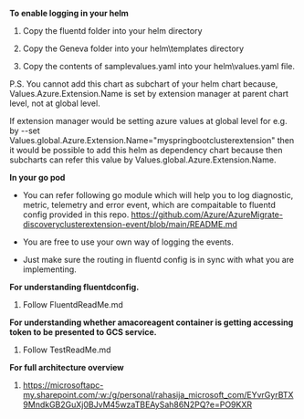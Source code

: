 **To enable logging in your helm**


1. Copy the fluentd folder into your helm directory

2. Copy the Geneva folder into your helm\templates directory

3. Copy the contents of samplevalues.yaml into your helm\values.yaml file.

P.S.
You cannot add this chart as subchart of your helm chart because,
Values.Azure.Extension.Name is set by extension manager at parent chart level, not at global level.

If extension manager would be setting azure values at global level for e.g. by --set Values.global.Azure.Extension.Name="myspringbootclusterextension"
then it would be possible to add this helm as dependency chart because then subcharts can refer this value by Values.global.Azure.Extension.Name.

**In your go pod**
- You can refer following go module which will help you to log diagnostic, metric, telemetry and error event, which are compaitable to fluentd config provided in this repo.
https://github.com/Azure/AzureMigrate-discoveryclusterextension-event/blob/main/README.md

- You are free to use your own way of logging the events.
- Just make sure the routing in fluentd config is in sync with what you are implementing. 

**For understanding fluentdconfig.**

1. Follow FluentdReadMe.md

**For understanding whether amacoreagent container is getting accessing token to be presented to GCS service.**

1. Follow TestReadMe.md

**For full architecture overview**

1. https://microsoftapc-my.sharepoint.com/:w:/g/personal/rahasija_microsoft_com/EYvrGyrBTX9MndkGB2GuXj0BJvM45wzaTBEAySah86N2PQ?e=PO9KXR
